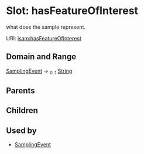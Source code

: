 
# Slot: hasFeatureOfInterest


what does the sample represent.

URI: [isam:hasFeatureOfInterest](http://resource.isamples.org/schema/hasFeatureOfInterest)


## Domain and Range

[SamplingEvent](SamplingEvent.md) &#8594;  <sub>0..1</sub> [String](types/String.md)

## Parents


## Children


## Used by

 * [SamplingEvent](SamplingEvent.md)
